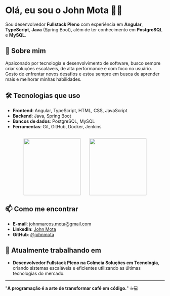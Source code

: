 # Olá, eu sou o **John Mota** 👨‍💻

Sou desenvolvedor **Fullstack Pleno** com experiência em **Angular**, **TypeScript**, **Java** (Spring Boot), além de ter conhecimento em **PostgreSQL** e **MySQL**.

## 🚀 Sobre mim

Apaixonado por tecnologia e desenvolvimento de software, busco sempre criar soluções escaláveis, de alta performance e com foco no usuário. Gosto de enfrentar novos desafios e estou sempre em busca de aprender mais e melhorar minhas habilidades.

## 🛠 Tecnologias que uso

- **Frontend**: Angular, TypeScript, HTML, CSS, JavaScript
- **Backend**: Java, Spring Boot
- **Bancos de dados**: PostgreSQL, MySQL
- **Ferramentas**: Git, GitHub, Docker, Jenkins

##

<div style="display: flex; align-items: center; justify-content: center; gap: 2em;">
  <a  href="https://github.com/John-Mota">
    <img height="180em"src="https://github-readme-stats.vercel.app/api?username=John-Mota&show_icons=true&theme=dark&include_all_commits=true&count_private=true" />
  </a>
  <a  href="https://github.com/John-Mota">
    <img height="180em" src="https://github-readme-stats.vercel.app/api/top-langs/?username=John-Mota&layout=compact&langs_count=7&theme=dark" />
  </a>
</div>

## 📫 Como me encontrar

- **E-mail**: [johnmarcos.mota@gmail.com](mailto:johnmarcos.mota@gmail.com)
- **LinkedIn**: [John Mota](www.linkedin.com/in/john-mota-026044203)
- **GitHub**: [@johnmota](<[https://github.com/johnmota](https://github.com/John-Mota)>)

## 🔭 Atualmente trabalhando em

- **Desenvolvedor Fullstack Pleno na Colmeia Soluções em Tecnologia**, criando sistemas escaláveis e eficientes utilizando as últimas tecnologias do mercado.

---

"**A programação é a arte de transformar café em código.**" ☕💻
